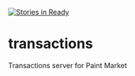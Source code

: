 [![Stories in Ready](https://badge.waffle.io/Paint-market/transactions.png?label=ready&title=Ready)](https://waffle.io/Paint-market/transactions)
# transactions
Transactions server for Paint Market
